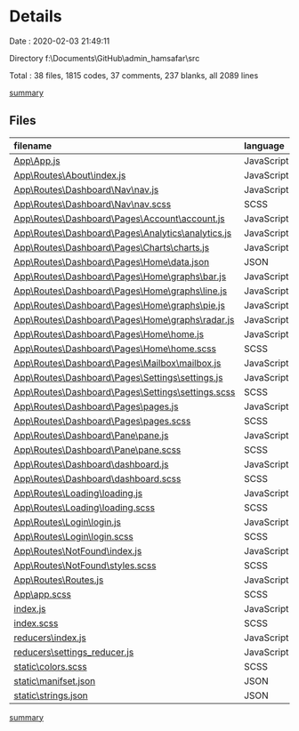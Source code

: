 # Details

Date : 2020-02-03 21:49:11

Directory f:\Documents\GitHub\admin_hamsafar\src

Total : 38 files,  1815 codes, 37 comments, 237 blanks, all 2089 lines

[summary](results.md)

## Files
| filename | language | code | comment | blank | total |
| :--- | :--- | ---: | ---: | ---: | ---: |
| [App\App.js](file:///f%3A/Documents/GitHub/admin_hamsafar/src/App/App.js) | JavaScript | 108 | 13 | 30 | 151 |
| [App\Routes\About\index.js](file:///f%3A/Documents/GitHub/admin_hamsafar/src/App/Routes/About/index.js) | JavaScript | 10 | 0 | 3 | 13 |
| [App\Routes\Dashboard\Nav\nav.js](file:///f%3A/Documents/GitHub/admin_hamsafar/src/App/Routes/Dashboard/Nav/nav.js) | JavaScript | 64 | 2 | 9 | 75 |
| [App\Routes\Dashboard\Nav\nav.scss](file:///f%3A/Documents/GitHub/admin_hamsafar/src/App/Routes/Dashboard/Nav/nav.scss) | SCSS | 70 | 2 | 6 | 78 |
| [App\Routes\Dashboard\Pages\Account\account.js](file:///f%3A/Documents/GitHub/admin_hamsafar/src/App/Routes/Dashboard/Pages/Account/account.js) | JavaScript | 11 | 0 | 2 | 13 |
| [App\Routes\Dashboard\Pages\Analytics\analytics.js](file:///f%3A/Documents/GitHub/admin_hamsafar/src/App/Routes/Dashboard/Pages/Analytics/analytics.js) | JavaScript | 11 | 0 | 2 | 13 |
| [App\Routes\Dashboard\Pages\Charts\charts.js](file:///f%3A/Documents/GitHub/admin_hamsafar/src/App/Routes/Dashboard/Pages/Charts/charts.js) | JavaScript | 11 | 0 | 2 | 13 |
| [App\Routes\Dashboard\Pages\Home\data.json](file:///f%3A/Documents/GitHub/admin_hamsafar/src/App/Routes/Dashboard/Pages/Home/data.json) | JSON | 309 | 0 | 0 | 309 |
| [App\Routes\Dashboard\Pages\Home\graphs\bar.js](file:///f%3A/Documents/GitHub/admin_hamsafar/src/App/Routes/Dashboard/Pages/Home/graphs/bar.js) | JavaScript | 99 | 0 | 2 | 101 |
| [App\Routes\Dashboard\Pages\Home\graphs\line.js](file:///f%3A/Documents/GitHub/admin_hamsafar/src/App/Routes/Dashboard/Pages/Home/graphs/line.js) | JavaScript | 38 | 0 | 2 | 40 |
| [App\Routes\Dashboard\Pages\Home\graphs\pie.js](file:///f%3A/Documents/GitHub/admin_hamsafar/src/App/Routes/Dashboard/Pages/Home/graphs/pie.js) | JavaScript | 0 | 0 | 1 | 1 |
| [App\Routes\Dashboard\Pages\Home\graphs\radar.js](file:///f%3A/Documents/GitHub/admin_hamsafar/src/App/Routes/Dashboard/Pages/Home/graphs/radar.js) | JavaScript | 74 | 0 | 4 | 78 |
| [App\Routes\Dashboard\Pages\Home\home.js](file:///f%3A/Documents/GitHub/admin_hamsafar/src/App/Routes/Dashboard/Pages/Home/home.js) | JavaScript | 77 | 1 | 9 | 87 |
| [App\Routes\Dashboard\Pages\Home\home.scss](file:///f%3A/Documents/GitHub/admin_hamsafar/src/App/Routes/Dashboard/Pages/Home/home.scss) | SCSS | 116 | 4 | 21 | 141 |
| [App\Routes\Dashboard\Pages\Mailbox\mailbox.js](file:///f%3A/Documents/GitHub/admin_hamsafar/src/App/Routes/Dashboard/Pages/Mailbox/mailbox.js) | JavaScript | 11 | 0 | 2 | 13 |
| [App\Routes\Dashboard\Pages\Settings\settings.js](file:///f%3A/Documents/GitHub/admin_hamsafar/src/App/Routes/Dashboard/Pages/Settings/settings.js) | JavaScript | 11 | 1 | 4 | 16 |
| [App\Routes\Dashboard\Pages\Settings\settings.scss](file:///f%3A/Documents/GitHub/admin_hamsafar/src/App/Routes/Dashboard/Pages/Settings/settings.scss) | SCSS | 2 | 0 | 1 | 3 |
| [App\Routes\Dashboard\Pages\pages.js](file:///f%3A/Documents/GitHub/admin_hamsafar/src/App/Routes/Dashboard/Pages/pages.js) | JavaScript | 46 | 1 | 10 | 57 |
| [App\Routes\Dashboard\Pages\pages.scss](file:///f%3A/Documents/GitHub/admin_hamsafar/src/App/Routes/Dashboard/Pages/pages.scss) | SCSS | 33 | 0 | 3 | 36 |
| [App\Routes\Dashboard\Pane\pane.js](file:///f%3A/Documents/GitHub/admin_hamsafar/src/App/Routes/Dashboard/Pane/pane.js) | JavaScript | 34 | 0 | 5 | 39 |
| [App\Routes\Dashboard\Pane\pane.scss](file:///f%3A/Documents/GitHub/admin_hamsafar/src/App/Routes/Dashboard/Pane/pane.scss) | SCSS | 26 | 1 | 6 | 33 |
| [App\Routes\Dashboard\dashboard.js](file:///f%3A/Documents/GitHub/admin_hamsafar/src/App/Routes/Dashboard/dashboard.js) | JavaScript | 35 | 0 | 7 | 42 |
| [App\Routes\Dashboard\dashboard.scss](file:///f%3A/Documents/GitHub/admin_hamsafar/src/App/Routes/Dashboard/dashboard.scss) | SCSS | 16 | 2 | 2 | 20 |
| [App\Routes\Loading\loading.js](file:///f%3A/Documents/GitHub/admin_hamsafar/src/App/Routes/Loading/loading.js) | JavaScript | 14 | 0 | 5 | 19 |
| [App\Routes\Loading\loading.scss](file:///f%3A/Documents/GitHub/admin_hamsafar/src/App/Routes/Loading/loading.scss) | SCSS | 4 | 0 | 0 | 4 |
| [App\Routes\Login\login.js](file:///f%3A/Documents/GitHub/admin_hamsafar/src/App/Routes/Login/login.js) | JavaScript | 154 | 1 | 21 | 176 |
| [App\Routes\Login\login.scss](file:///f%3A/Documents/GitHub/admin_hamsafar/src/App/Routes/Login/login.scss) | SCSS | 119 | 0 | 20 | 139 |
| [App\Routes\NotFound\index.js](file:///f%3A/Documents/GitHub/admin_hamsafar/src/App/Routes/NotFound/index.js) | JavaScript | 25 | 0 | 6 | 31 |
| [App\Routes\NotFound\styles.scss](file:///f%3A/Documents/GitHub/admin_hamsafar/src/App/Routes/NotFound/styles.scss) | SCSS | 19 | 0 | 2 | 21 |
| [App\Routes\Routes.js](file:///f%3A/Documents/GitHub/admin_hamsafar/src/App/Routes/Routes.js) | JavaScript | 34 | 2 | 7 | 43 |
| [App\app.scss](file:///f%3A/Documents/GitHub/admin_hamsafar/src/App/app.scss) | SCSS | 33 | 0 | 10 | 43 |
| [index.js](file:///f%3A/Documents/GitHub/admin_hamsafar/src/index.js) | JavaScript | 20 | 0 | 5 | 25 |
| [index.scss](file:///f%3A/Documents/GitHub/admin_hamsafar/src/index.scss) | SCSS | 40 | 0 | 10 | 50 |
| [reducers\index.js](file:///f%3A/Documents/GitHub/admin_hamsafar/src/reducers/index.js) | JavaScript | 6 | 1 | 3 | 10 |
| [reducers\settings_reducer.js](file:///f%3A/Documents/GitHub/admin_hamsafar/src/reducers/settings_reducer.js) | JavaScript | 8 | 0 | 1 | 9 |
| [static\colors.scss](file:///f%3A/Documents/GitHub/admin_hamsafar/src/static/colors.scss) | SCSS | 26 | 6 | 13 | 45 |
| [static\manifset.json](file:///f%3A/Documents/GitHub/admin_hamsafar/src/static/manifset.json) | JSON | 30 | 0 | 1 | 31 |
| [static\strings.json](file:///f%3A/Documents/GitHub/admin_hamsafar/src/static/strings.json) | JSON | 71 | 0 | 0 | 71 |

[summary](results.md)
